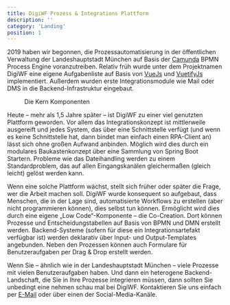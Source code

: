 ```yaml
---
title: DigiWF Prozess & Integrations Plattform
description: ''
category: 'Landing'
position: 1
---
```


2019 haben wir begonnen, die Prozessautomatisierung in der öffentlichen Verwaltung der Landeshauptstadt München auf Basis der [Camunda](https://camunda.com/) BPMN Process Engine voranzutreiben. Relativ früh wurde unter dem Projektnamen DigiWF eine eigene Aufgabenliste auf Basis von [VueJs](https://vuejs.org/) und [VuetifyJs](https://vuetifyjs.com/) implementiert. Außerdem wurden erste Integrationsmodule wie Mail oder DMS in die Backend-Infrastruktur eingebaut.

<figure>
<v-img alt="Das Konzept hinter DigiWF wird dargestellt. In der Mitte ist DigiWF Core (der Prozess Layer) dargestellt.
Nach oben haben wir eine Integration Richtung GUI, nach unten eine Integration in die Verfahrenslandschaft. Rechts 
ist als Build Komponente das Co-Creation dargestellt." class="mx-auto" contain max-width="960" 
src="images/digiwf_concept_process_and_integrationplatform.png" 
lazy-src="images/preview_digiwf_concept_process_and_integrationplatform.png" ></v-img>
<figcaption>Die Kern Komponenten</figcaption>
</figure>

Heute – mehr als 1,5 Jahre später – ist DigiWF zu einer viel genutzten Plattform geworden. Vor allem das Integrationskonzept ist mittlerweile ausgereift und jedes System, das über eine Schnittstelle verfügt (und wenn es keine Schnittstelle hat, dann bindet man einfach einen RPA-Client an) lässt sich ohne großen Aufwand anbinden. Möglich wird dies durch ein modulares Baukastenkonzept über eine Sammlung von Spring Boot Startern. Probleme wie das Dateihandling werden zu einem Standardproblem, das auf allen Eingangskanälen gleichermaßen (gleich leicht) gelöst werden kann.

Wenn eine solche Plattform wächst, stellt sich früher oder später die Frage, wer die Arbeit machen soll. DigiWF wurde konsequent so aufgebaut, dass Menschen, die in der Lage sind, automatisierte Workflows zu erstellen (aber nicht programmieren können), dies selbst tun können. Ermöglicht wird dies durch eine eigene „Low Code“-Komponente – die Co-Creation. Dort können Prozesse und Entscheidungstabellen auf Basis von BPMN und DMN erstellt werden. Backend-Systeme (sofern für diese ein Integrationsartefakt verfügbar ist) werden deklarativ über Input- und Output-Templates angebunden. Neben den Prozessen können auch Formulare für Benutzeraufgaben per Drag & Drop erstellt werden.

Wenn Sie – ähnlich wie in der Landeshauptstadt München – viele Prozesse mit vielen Benutzeraufgaben haben. Und dann ein
heterogene Backend-Landschaft, die Sie in Ihre Prozesse integrieren müssen, dann sollten Sie unbedingt eine nehmen
schau mal bei DigiWF. Kontaktieren Sie uns einfach per [E-Mail](mailto:opensource@muenchendigital.io) oder über einen der Social-Media-Kanäle.